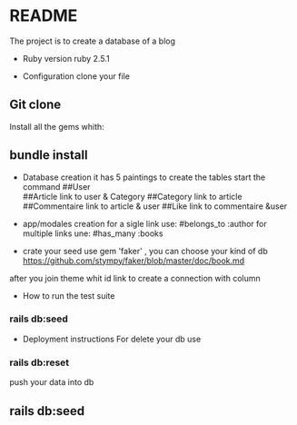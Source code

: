 # README

The project is to create a database of a blog

* Ruby version
 ruby 2.5.1

* Configuration
clone your file
## Git clone

Install all the gems whith:

## bundle install

* Database creation
it has 5 paintings
to create the tables start the command 
##User     
##Article  link to user & Category
##Category    link to article
##Commentaire link to article & user
##Like        link to commentaire &user

* app/modales creation 
for a sigle link use:
#belongs_to :author
for multiple links une:
#has_many :books

* crate your seed
use gem 'faker' , you can choose your kind of db
https://github.com/stympy/faker/blob/master/doc/book.md

after you join theme whit id link to create a connection with column

* How to run the test suite
### rails db:seed

* Deployment instructions
For delete your db use 
### rails db:reset
push your data into db 
## rails db:seed
